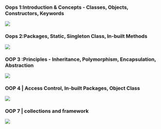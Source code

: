 <h3>Oops 1:Introduction & Concepts - Classes, Objects, Constructors, Keywords </h3>
<a href="https://youtu.be/BSVKUk58K6U?feature=shared"><img src="https://github.com/user-attachments/assets/a41a8229-dd28-4287-84d7-14aea9be992b"></a>
<br/>
<h3>Oops 2:Packages, Static, Singleton Class, In-built Methods </h3>
<a href="https://youtu.be/_Ya6CN13t8k?feature=shared"><img src="https://github.com/user-attachments/assets/2d88c4cf-41c2-4990-8ae6-af47aaa96685"></a>
<br/>
<h3>OOP 3 :Principles - Inheritance, Polymorphism, Encapsulation, Abstraction</h3>
<a href="https://www.youtube.com/watch?v=46T2wD3IuhM&list=PL9gnSGHSqcno1G3XjUbwzXHL8_EttOuKk&index=3"><img src="https://github.com/user-attachments/assets/0bbccfe3-a04f-42ed-8d8e-d93187902d78"/></a>
<br/>
<h3>OOP 4 | Access Control, In-built Packages, Object Class</h3>
<a href="https://youtu.be/W145DXs8fFg?si=qC-yj6LFbHTFVAy1"><img src="https://github.com/user-attachments/assets/209890b0-eed4-4d72-befc-9009cbb789eb"/></a>
<br/>
<h3>OOP 7 | collections and framework</h3>
<a href="https://youtu.be/9ogGan-R1pc?si=FV4YCBRXZ_3MGgZg"><img src="https://github.com/user-attachments/assets/7d78f90e-fb12-4576-b459-01449c2b3ad9"/></a>
<br/>
